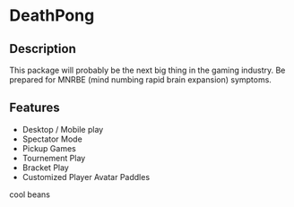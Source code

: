 # DeathPong

## Description

This package will probably be the next big thing in the gaming industry. Be prepared for MNRBE (mind numbing rapid brain expansion) symptoms.

## Features

* Desktop / Mobile play
* Spectator Mode
* Pickup Games
* Tournement Play
* Bracket Play
* Customized Player Avatar Paddles


cool beans
